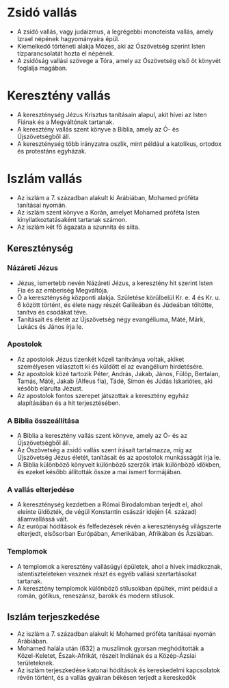 # Zsidó vallás
- A zsidó vallás, vagy judaizmus, a legrégebbi monoteista vallás, amely Izrael népének hagyományaira épül.
- Kiemelkedő történeti alakja Mózes, aki az Ószövetség szerint Isten tízparancsolatát hozta el népének.
- A zsidóság vallási szövege a Tóra, amely az Ószövetség első öt könyvét foglalja magában.

# Keresztény vallás
- A kereszténység Jézus Krisztus tanításain alapul, akit hívei az Isten Fiának és a Megváltónak tartanak.
- A keresztény vallás szent könyve a Biblia, amely az Ó- és Újszövetségből áll.
- A kereszténység több irányzatra oszlik, mint például a katolikus, ortodox és protestáns egyházak.

# Iszlám vallás
- Az iszlám a 7. században alakult ki Arábiában, Mohamed próféta tanításai nyomán.
- Az iszlám szent könyve a Korán, amelyet Mohamed próféta Isten kinyilatkoztatásaként tartanak számon.
- Az iszlám két fő ágazata a szunnita és síita.

## Kereszténység

### Názáreti Jézus
- Jézus, ismertebb nevén Názáreti Jézus, a keresztény hit szerint Isten Fia és az emberiség Megváltója.
- Ő a kereszténység központi alakja. Születése körülbelül Kr. e. 4 és Kr. u. 6 között történt, és élete nagy részét Galileában és Júdeában töltötte, tanítva és csodákat téve.
- Tanításait és életét az Újszövetség négy evangéliuma, Máté, Márk, Lukács és János írja le.

### Apostolok
- Az apostolok Jézus tizenkét közeli tanítványa voltak, akiket személyesen választott ki és küldött el az evangélium hirdetésére.
- Az apostolok közé tartozik Péter, András, Jakab, János, Fülöp, Bertalan, Tamás, Máté, Jakab (Alfeus fia), Tádé, Simon és Júdás Iskariótes, aki később elárulta Jézust.
- Az apostolok fontos szerepet játszottak a keresztény egyház alapításában és a hit terjesztésében.

### A Biblia összeállítása
- A Biblia a keresztény vallás szent könyve, amely az Ó- és az Újszövetségből áll.
- Az Ószövetség a zsidó vallás szent írásait tartalmazza, míg az Újszövetség Jézus életét, tanításait és az apostolok munkásságát írja le.
- A Biblia különböző könyveit különböző szerzők írták különböző időkben, és ezeket később állították össze a mai ismert formájában.

### A vallás elterjedése
- A kereszténység kezdetben a Római Birodalomban terjedt el, ahol eleinte üldözték, de végül Konstantin császár idején (4. század) államvallássá vált.
- Az európai hódítások és felfedezések révén a kereszténység világszerte elterjedt, elsősorban Európában, Amerikában, Afrikában és Ázsiában.

### Templomok
- A templomok a keresztény vallásügyi épületek, ahol a hívek imádkoznak, istentiszteleteken vesznek részt és egyéb vallási szertartásokat tartanak.
- A keresztény templomok különböző stílusokban épültek, mint például a román, gótikus, reneszánsz, barokk és modern stílusok.

## Iszlám terjeszkedése
- Az iszlám a 7. században alakult ki Mohamed próféta tanításai nyomán Arábiában.
- Mohamed halála után (632) a muszlimok gyorsan meghódították a Közel-Keletet, Észak-Afrikát, részeit Indiának és a Közép-Ázsiai területeknek.
- Az iszlám terjeszkedése katonai hódítások és kereskedelmi kapcsolatok révén történt, és a vallás gyakran békésen terjedt a kereskedők

